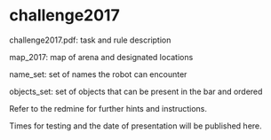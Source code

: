 # challenge2017

challenge2017.pdf: task and rule description

map_2017: map of arena and designated locations

name_set: set of names the robot can encounter

objects_set: set of objects that can be present in the bar and ordered

Refer to the redmine for further hints and instructions.

Times for testing and the date of presentation will be published here.
